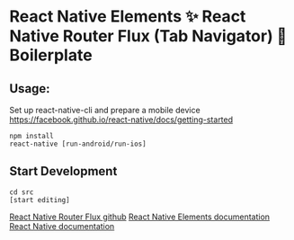 # React Native Elements ✨ React Native Router Flux (Tab Navigator) 🎌 Boilerplate

## Usage:
Set up react-native-cli and prepare a mobile device
https://facebook.github.io/react-native/docs/getting-started


```
npm install
react-native [run-android/run-ios]

```

## Start Development

```
cd src
[start editing]

```

[React Native Router Flux github](https://github.com/aksonov/react-native-router-flux)
[React Native Elements documentation](https://react-native-training.github.io/react-native-elements/)
[React Native documentation](https://facebook.github.io/react-native/docs/tutorial)